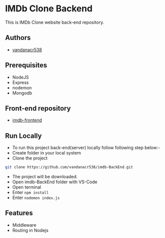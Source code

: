 # IMDb Clone Backend

This is IMDb Clone website back-end repository.

## Authors

- [vandanacr538](https://github.com/vandanacr538)

## Prerequisites

- NodeJS
- Express
- nodemon
- Mongodb

## Front-end repository

- [imdb-frontend](https://github.com/vandanacr538/imdb.git)

## Run Locally

- To run this project back-end(server) locally follow following step below:-
- Create folder in your local system
- Clone the project
```bash
git clone https://github.com/vandanacr538/imdb-BackEnd.git
```
- The project will be downloaded.
- Open imdb-BackEnd folder with VS-Code
- Open terminal
- Enter `npm install`
- Enter `nodemon index.js`

## Features

- Middleware
- Routing in Nodejs


